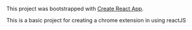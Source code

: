This project was bootstrapped with [Create React App](https://github.com/facebookincubator/create-react-app).

This is a basic project for creating a chrome extension in using reactJS
